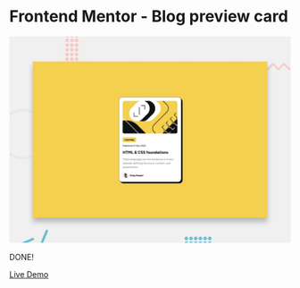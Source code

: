 # Frontend Mentor - Blog preview card

![Design preview for the Blog preview card coding challenge](./design/desktop-preview.jpg)

DONE! 

[Live Demo](https://marioa96.github.io/webChallenge_03/)
